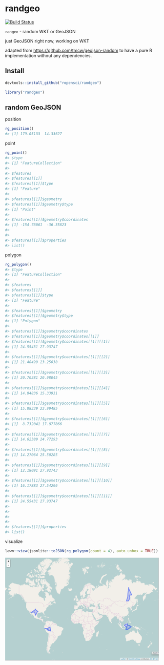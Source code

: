 randgeo
=======



[![Build Status](https://travis-ci.org/ropensci/randgeo.svg?branch=master)](https://travis-ci.org/ropensci/randgeo)

`rangeo` - random WKT or GeoJSON

just GeoJSON right now, working on WKT

adapted from <https://github.com/tmcw/geojson-random> to have a pure R
implementation without any dependencies.

## Install


```r
devtools::install_github("ropensci/randgeo")
```


```r
library("randgeo")
```

## random GeoJSON

position


```r
rg_position()
#> [1] 179.05133  14.33627
```

point


```r
rg_point()
#> $type
#> [1] "FeatureCollection"
#> 
#> $features
#> $features[[1]]
#> $features[[1]]$type
#> [1] "Feature"
#> 
#> $features[[1]]$geometry
#> $features[[1]]$geometry$type
#> [1] "Point"
#> 
#> $features[[1]]$geometry$coordinates
#> [1] -154.76061  -36.35823
#> 
#> 
#> $features[[1]]$properties
#> list()
```

polygon


```r
rg_polygon()
#> $type
#> [1] "FeatureCollection"
#> 
#> $features
#> $features[[1]]
#> $features[[1]]$type
#> [1] "Feature"
#> 
#> $features[[1]]$geometry
#> $features[[1]]$geometry$type
#> [1] "Polygon"
#> 
#> $features[[1]]$geometry$coordinates
#> $features[[1]]$geometry$coordinates[[1]]
#> $features[[1]]$geometry$coordinates[[1]][[1]]
#> [1] 24.55431 27.93747
#> 
#> $features[[1]]$geometry$coordinates[[1]][[2]]
#> [1] 21.48499 23.25038
#> 
#> $features[[1]]$geometry$coordinates[[1]][[3]]
#> [1] 20.70381 20.98045
#> 
#> $features[[1]]$geometry$coordinates[[1]][[4]]
#> [1] 14.84836 15.33931
#> 
#> $features[[1]]$geometry$coordinates[[1]][[5]]
#> [1] 15.88339 23.99485
#> 
#> $features[[1]]$geometry$coordinates[[1]][[6]]
#> [1]  8.732041 17.877866
#> 
#> $features[[1]]$geometry$coordinates[[1]][[7]]
#> [1] 14.62389 24.77293
#> 
#> $features[[1]]$geometry$coordinates[[1]][[8]]
#> [1] 14.27064 25.50285
#> 
#> $features[[1]]$geometry$coordinates[[1]][[9]]
#> [1] 12.18091 27.92743
#> 
#> $features[[1]]$geometry$coordinates[[1]][[10]]
#> [1] 16.17883 27.54296
#> 
#> $features[[1]]$geometry$coordinates[[1]][[11]]
#> [1] 24.55431 27.93747
#> 
#> 
#> 
#> 
#> $features[[1]]$properties
#> list()
```

visualize


```r
lawn::view(jsonlite::toJSON(rg_polygon(count = 4), auto_unbox = TRUE))
```

![map](inst/img/plot.png)

